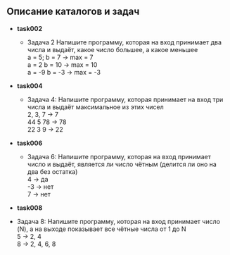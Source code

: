 ## Описание каталогов и задач

* **task002**
    + Задача 2 Напишите программу, которая на вход принимает два числа и выдаёт, какое число большее, а какое меньшее  
a = 5; b = 7 -> max = 7  
a = 2 b = 10 -> max = 10  
a = -9 b = -3 -> max = -3

* **task004**
    + Задача 4: Напишите программу, которая принимает на вход три числа и выдаёт максимальное из этих чисел  
2, 3, 7 -> 7  
44 5 78 -> 78  
22 3 9 -> 22

* **task006**
    + Задача 6: Напишите программу, которая на вход принимает число и выдаёт, является ли число чётным (делится ли оно на два без остатка)  
4 -> да  
-3 -> нет  
7 -> нет

* **task008**
 + Задача 8: Напишите программу, которая на вход принимает число (N), а на выходе показывает все чётные числа от 1 до N  
5 -> 2, 4  
8 -> 2, 4, 6, 8